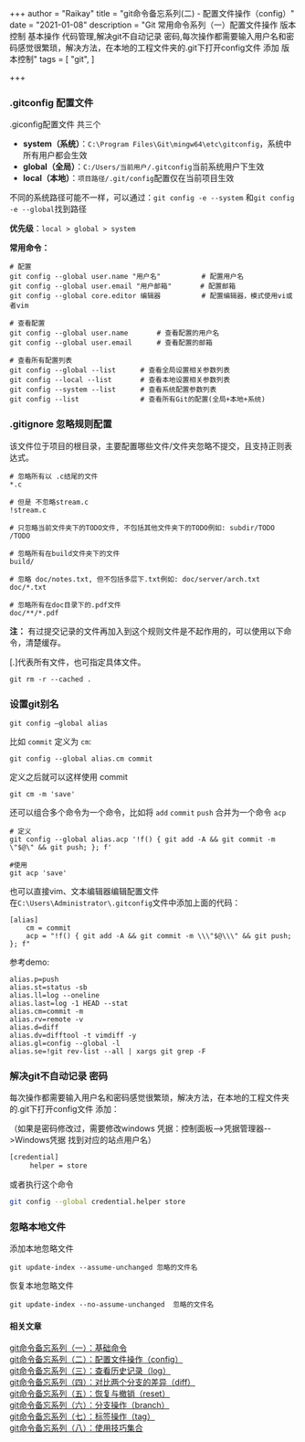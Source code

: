 +++
author = "Raikay"
title = "git命令备忘系列(二) - 配置文件操作（config）"
date = "2021-01-08"
description = "Git 常用命令系列（一）配置文件操作 版本控制 基本操作 代码管理,解决git不自动记录 密码,每次操作都需要输入用户名和密码感觉很繁琐，解决方法，在本地的工程文件夹的.git下打开config文件 添加 版本控制"
tags = [
    "git",
]

+++

###  .gitconfig 配置文件

.giconfig配置文件 共三个

- **system（系统）**：`C:\Program Files\Git\mingw64\etc\gitconfig`，系统中所有用户都会生效
- **global（全局）**：`C:/Users/当前用户/.gitconfig`当前系统用户下生效
- **local（本地）**：`项目路径/.git/config`配置仅在当前项目生效

不同的系统路径可能不一样，可以通过：`git config -e --system` 和`git config -e --global`找到路径  

**优先级**：`local > global > system`

**常用命令：**

```
# 配置
git config --global user.name "用户名"          # 配置用户名
git config --global user.email "用户邮箱"       # 配置邮箱
git config --global core.editor 编辑器          # 配置编辑器，模式使用vi或者vim

# 查看配置
git config --global user.name       # 查看配置的用户名
git config --global user.email      # 查看配置的邮箱

# 查看所有配置列表
git config --global --list      # 查看全局设置相关参数列表
git config --local --list       # 查看本地设置相关参数列表
git config --system --list      # 查看系统配置参数列表
git config --list               # 查看所有Git的配置(全局+本地+系统)

```

### .gitignore 忽略规则配置

该文件位于项目的根目录，主要配置哪些文件/文件夹忽略不提交，且支持正则表达式。

```
# 忽略所有以 .c结尾的文件
*.c

# 但是 不忽略stream.c
!stream.c

# 只忽略当前文件夹下的TODO文件, 不包括其他文件夹下的TODO例如: subdir/TODO
/TODO

# 忽略所有在build文件夹下的文件
build/

# 忽略 doc/notes.txt, 但不包括多层下.txt例如: doc/server/arch.txt
doc/*.txt

# 忽略所有在doc目录下的.pdf文件
doc/**/*.pdf
```

**注：** 有过提交记录的文件再加入到这个规则文件是不起作用的，可以使用以下命令，清楚缓存。

[.]代表所有文件，也可指定具体文件。

```
git rm -r --cached . 
```



### 设置git别名

```
git config –global alias
```

比如 `commit` 定义为 `cm`:

```
git config --global alias.cm commit
```

定义之后就可以这样使用 commit
```
git cm -m 'save'
```



还可以组合多个命令为一个命令，比如将 `add`  `commit` `push` 合并为一个命令 `acp`

```
# 定义
git config --global alias.acp '!f() { git add -A && git commit -m \"$@\" && git push; }; f'

#使用
git acp 'save'
```

也可以直接vim、文本编辑器编辑配置文件  
在`C:\Users\Administrator\.gitconfig`文件中添加上面的代码：

```
[alias]
	cm = commit
	acp = "!f() { git add -A && git commit -m \\\"$@\\\" && git push; }; f"
```
参考demo:
```
alias.p=push
alias.st=status -sb
alias.ll=log --oneline
alias.last=log -1 HEAD --stat
alias.cm=commit -m
alias.rv=remote -v
alias.d=diff
alias.dv=difftool -t vimdiff -y
alias.gl=config --global -l
alias.se=!git rev-list --all | xargs git grep -F
```


### 解决git不自动记录 密码

每次操作都需要输入用户名和密码感觉很繁琐，解决方法，在本地的工程文件夹的.git下打开config文件 添加：

（如果是密码修改过，需要修改windows 凭据：控制面板-->凭据管理器-->Windows凭据 找到对应的站点用户名）

```sh
[credential]
     helper = store
```

或者执行这个命令

```sh
git config --global credential.helper store
```

### 忽略本地文件

添加本地忽略文件

```
git update-index --assume-unchanged 忽略的文件名

```
恢复本地忽略文件

```
git update-index --no-assume-unchanged  忽略的文件名
```

#### 相关文章
[git命令备忘系列（一）：基础命令](https://blog.raikay.com/post/2018/git-basic/)  
[git命令备忘系列（二）：配置文件操作（config）](https://blog.raikay.com/post/2018/git-config/)  
[git命令备忘系列（三）：查看历史记录（log）](https://blog.raikay.com/post/2018/git-log/)  
[git命令备忘系列（四）：对比两个分支的差异（diff）](https://blog.raikay.com/post/2018/git-diff/)  
[git命令备忘系列（五）：恢复与撤销（reset）](https://blog.raikay.com/post/2018/git-reset/)  
[git命令备忘系列（六）：分支操作（branch）](https://blog.raikay.com/post/2018/git-branch/)  
[git命令备忘系列（七）：标签操作（tag）](https://blog.raikay.com/post/2018/git-tag/)  
[git命令备忘系列（八）：使用技巧集合](https://blog.raikay.com/post/2018/git-other/)  